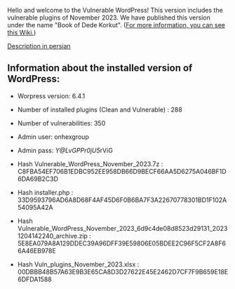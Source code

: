 Hello and welcome to the Vulnerable WordPress!
This version includes the vulnerable plugins of November 2023.
We have published this version under the name "Book of Dede Korkut". ([For more information, you can see this Wiki.](https://en.wikipedia.org/wiki/Book_of_Dede_Korkut)) 

[Description in persian](https://onhexgroup.ir/vulnerable-wordpress-November-2023/)

## Information about the installed version of WordPress:

- Worpress version: 6.4.1
- Number of installed plugins (Clean and Vulnerable) : 288
- Number of vulnerabilities: 350
- Admin user: onhexgroup
- Admin pass: *Y@LvGPPr0jU5*rViG


- Hash Vulnerable_WordPress_November_2023.7z : C8FBA54EF706B1EDBC952EE958DB66D9BECF66AA5D6275A046BF1D6DA69B2C3D
- Hash installer.php : 33D9593796AD6A8D68F4AF45D6F0B6BA7F3A22670778301BD1F102A54095A42A
- Hash Vulnerable_WordPress_November_2023_6d9c4de08d8523d29131_20231204142240_archive.zip : 5E8EA079A8A129DDEC39A96DFF39E59806E05BDEE2C96F5CF2A8F66A46EB978E
- Hash Vuln_plugins_November_2023.xlsx : 00DBBB48B57A63E9B3E65CA8D3D27622E45E2462D7CF7F9B659E18E6DFDA1588


